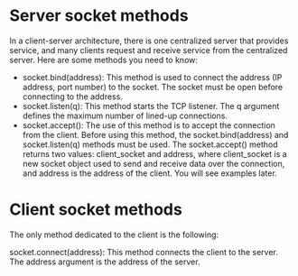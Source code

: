 # Server socket methods

In a client-server architecture, there is one centralized server that provides service, 
and many clients request and receive service from the centralized server. Here are some methods you need to know:

* socket.bind(address): This method is used to connect the address (IP address, port number) to the socket. 
The socket must be open before connecting to the address.
* socket.listen(q): This method starts the TCP listener. The q argument defines the maximum number of lined-up connections.
* socket.accept(): The use of this method is to accept the connection from the client. Before using this method, 
the socket.bind(address) and socket.listen(q) methods must be used. The socket.accept() method returns two values:
client_socket and address, where client_socket is a new socket object used to send and receive data over the connection, 
and address is the address of the client. You will see examples later.

# Client socket methods
The only method dedicated to the client is the following:

socket.connect(address): This method connects the client to the server. The address argument is the address of the server.

